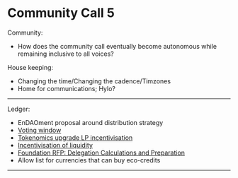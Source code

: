 # Community Call 5
Community: 
- How does the community call eventually become autonomous while remaining inclusive to all voices?

House keeping:
- Changing the time/Changing the cadence/Timzones
- Home for communications; Hylo?
---
Ledger:
- EnDAOment proposal around distribution strategy
- [Voting window](https://commonwealth.im/regen/discussion/3762-governance-window-repost-from-discourse-forum)
- [Tokenomics upgrade LP incentivisation](https://commonwealth.im/regen/discussion/3906-tokenomics-upgrade-lp-incentivization) 
- [Incentivisation of liquidity](https://commonwealth.im/regen/discussion/4185-regen-incentivization-mechanism)
- [Foundation RFP: Delegation Calculations and Preparation](https://commonwealth.im/regen/discussion/4210-foundation-rfp-delegation-calculations-and-preparation)
- Allow list for currencies that can buy eco-credits

---
